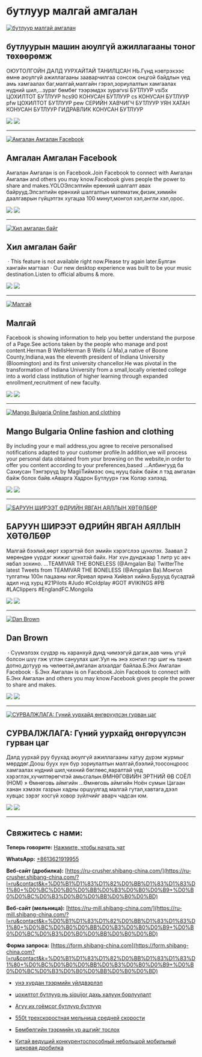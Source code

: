 # бутлуур малгай амгалан

<a href="https://swt.shibang-china.com/?l=ru&img&k=%D0%B1%D1%83%D1%82%D0%BB%D1%83%D1%83%D1%80+%D0%BC%D0%B0%D0%BB%D0%B3%D0%B0%D0%B9+%D0%B0%D0%BC%D0%B3%D0%B0%D0%BB%D0%B0%D0%BD" target="_blank">![бутлуур малгай амгалан](http://static.shibang-china.com/all-800x300/390.jpg)</a>

## бутлуурын машин аюулгүй ажиллагааны тоног төхөөрөмж
ОЮУТОЛГОЙН ДАЛД УУРХАЙТАЙ ТАНИЛЦСАН НЬ.Гүнд нэвтрэхээс өмнө аюулгүй ажиллагааны зааварчилгаа сонсож онцгой байдлын үед амь хамгаалах баг,малгай,малгайн гэрэл,зориулалтын хамгаалах нүдний шил,…зураг бөмбөг тээрэмдэх зурагvsi БУТЛУУР vsi5x ЦОХИЛТОТ БУТЛУУР hcs90 КОНУСАН БУТЛУУР cs КОНУСАН БУТЛУУР pfw ЦОХИЛТОТ БУТЛУУР pew СЕРИЙН ХАВЧИГЧ БУТЛУУР УЯН ХАТАН КОНУСАН БУТЛУУР ГИДРАВЛИК КОНУСАН БУТЛУУР


<a href="https://whatsapp.shibangsoft.com/WhatsApp.php" target="_blank" title="WhatsApp">![](http://static.shibang-china.com/icon/whatsapp.png)</a> <a href="https://swt.shibang-china.com/?l=ru&icon&k=%D0%B1%D1%83%D1%82%D0%BB%D1%83%D1%83%D1%80+%D0%BC%D0%B0%D0%BB%D0%B3%D0%B0%D0%B9+%D0%B0%D0%BC%D0%B3%D0%B0%D0%BB%D0%B0%D0%BD" target="_blank">![](http://static.shibang-china.com/icon/chat-ru.png)</a>

---

<a href="https://swt.shibang-china.com/?l=ru&img&k=%D0%B1%D1%83%D1%82%D0%BB%D1%83%D1%83%D1%80+%D0%BC%D0%B0%D0%BB%D0%B3%D0%B0%D0%B9+%D0%B0%D0%BC%D0%B3%D0%B0%D0%BB%D0%B0%D0%BD" target="_blank">![Амгалан Амгалан Facebook](http://static.shibang-china.com/all-800x300/645.jpg)</a>

## Амгалан Амгалан Facebook
Амгалан Амгалан is on Facebook.Join Facebook to connect with Амгалан Амгалан and others you may know.Facebook gives people the power to share and makes.YOLOЭлсэлтийн ерөнхий шалгалт авах байрууд.Элсэлтийн ерөнхий шалгалтын математик,физик,химийн даалгаврын гүйцэтгэх хугацаа 100 минут,монгол хэл,англи хэл,орос.


<a href="https://whatsapp.shibangsoft.com/WhatsApp.php" target="_blank" title="WhatsApp">![](http://static.shibang-china.com/icon/whatsapp.png)</a> <a href="https://swt.shibang-china.com/?l=ru&icon&k=%D0%B1%D1%83%D1%82%D0%BB%D1%83%D1%83%D1%80+%D0%BC%D0%B0%D0%BB%D0%B3%D0%B0%D0%B9+%D0%B0%D0%BC%D0%B3%D0%B0%D0%BB%D0%B0%D0%BD" target="_blank">![](http://static.shibang-china.com/icon/chat-ru.png)</a>

---

<a href="https://swt.shibang-china.com/?l=ru&img&k=%D0%B1%D1%83%D1%82%D0%BB%D1%83%D1%83%D1%80+%D0%BC%D0%B0%D0%BB%D0%B3%D0%B0%D0%B9+%D0%B0%D0%BC%D0%B3%D0%B0%D0%BB%D0%B0%D0%BD" target="_blank">![Хил амгалан байг](http://static.shibang-china.com/all-800x300/598.jpg)</a>

## Хил амгалан байг
&nbsp;&#0183;&#32;This feature is not available right now.Please try again later.Булган хангайн магтаал&nbsp;&#0183;&#32;Our new desktop experience was built to be your music destination.Listen to official albums &amp; more.


<a href="https://whatsapp.shibangsoft.com/WhatsApp.php" target="_blank" title="WhatsApp">![](http://static.shibang-china.com/icon/whatsapp.png)</a> <a href="https://swt.shibang-china.com/?l=ru&icon&k=%D0%B1%D1%83%D1%82%D0%BB%D1%83%D1%83%D1%80+%D0%BC%D0%B0%D0%BB%D0%B3%D0%B0%D0%B9+%D0%B0%D0%BC%D0%B3%D0%B0%D0%BB%D0%B0%D0%BD" target="_blank">![](http://static.shibang-china.com/icon/chat-ru.png)</a>

---

<a href="https://swt.shibang-china.com/?l=ru&img&k=%D0%B1%D1%83%D1%82%D0%BB%D1%83%D1%83%D1%80+%D0%BC%D0%B0%D0%BB%D0%B3%D0%B0%D0%B9+%D0%B0%D0%BC%D0%B3%D0%B0%D0%BB%D0%B0%D0%BD" target="_blank">![Малгай](http://static.shibang-china.com/all-800x300/884.jpg)</a>

## Малгай
Facebook is showing information to help you better understand the purpose of a Page.See actions taken by the people who manage and post content.Herman B WellsHerman B Wells (J Ma),a native of Boone County,Indiana,was the eleventh president of Indiana University (Bloomington) and its first university chancellor.He was pivotal in the transformation of Indiana University from a small,locally oriented college into a world class institution of higher learning through expanded enrollment,recruitment of new faculty.


<a href="https://whatsapp.shibangsoft.com/WhatsApp.php" target="_blank" title="WhatsApp">![](http://static.shibang-china.com/icon/whatsapp.png)</a> <a href="https://swt.shibang-china.com/?l=ru&icon&k=%D0%B1%D1%83%D1%82%D0%BB%D1%83%D1%83%D1%80+%D0%BC%D0%B0%D0%BB%D0%B3%D0%B0%D0%B9+%D0%B0%D0%BC%D0%B3%D0%B0%D0%BB%D0%B0%D0%BD" target="_blank">![](http://static.shibang-china.com/icon/chat-ru.png)</a>

---

<a href="https://swt.shibang-china.com/?l=ru&img&k=%D0%B1%D1%83%D1%82%D0%BB%D1%83%D1%83%D1%80+%D0%BC%D0%B0%D0%BB%D0%B3%D0%B0%D0%B9+%D0%B0%D0%BC%D0%B3%D0%B0%D0%BB%D0%B0%D0%BD" target="_blank">![Mango Bulgaria Online fashion and clothing](http://static.shibang-china.com/all-800x300/1034.jpg)</a>

## Mango Bulgaria Online fashion and clothing
By including your e mail address,you agree to receive personalised notifications adapted to your customer profile.In addition,we will process your personal data obtained from your browsing on the website,in order to offer you content according to your preferences,based …Албингууд ба Сахиусан Тэнгэрүүд by MagiiТиймээс онц нууц байж байж л тэд амгалан байж болох байв.&#171;Аварга Хадрон Бутлуур&#187; гэж Колэр хэлээд.


<a href="https://whatsapp.shibangsoft.com/WhatsApp.php" target="_blank" title="WhatsApp">![](http://static.shibang-china.com/icon/whatsapp.png)</a> <a href="https://swt.shibang-china.com/?l=ru&icon&k=%D0%B1%D1%83%D1%82%D0%BB%D1%83%D1%83%D1%80+%D0%BC%D0%B0%D0%BB%D0%B3%D0%B0%D0%B9+%D0%B0%D0%BC%D0%B3%D0%B0%D0%BB%D0%B0%D0%BD" target="_blank">![](http://static.shibang-china.com/icon/chat-ru.png)</a>

---

<a href="https://swt.shibang-china.com/?l=ru&img&k=%D0%B1%D1%83%D1%82%D0%BB%D1%83%D1%83%D1%80+%D0%BC%D0%B0%D0%BB%D0%B3%D0%B0%D0%B9+%D0%B0%D0%BC%D0%B3%D0%B0%D0%BB%D0%B0%D0%BD" target="_blank">![БАРУУН ШИРЭЭТ ӨДРИЙН ЯВГАН АЯЛЛЫН ХӨТӨЛБӨР](http://static.shibang-china.com/all-800x300/945.jpg)</a>

## БАРУУН ШИРЭЭТ ӨДРИЙН ЯВГАН АЯЛЛЫН ХӨТӨЛБӨР
Малгай бээлий,өөрт хэрэгтэй бол эмийн хэрэгслээ цүнхлэх. Заавал 2 мөрөндөө үүрдэг жижиг цүнхтэй байх. Нэг хүн дунджаар 1 литр ус авч явбал зохино. …TEAMIVAR THE BONELESS (@Amgalan Ba) TwitterThe latest Tweets from TEAMIVAR THE BONELESS (@Amgalan Ba).Монгол тулгатны 100н пацааны нэг.Яривал ярина Хийвэл хийнэ.Бурууд бусадтай адил нvд хурц #21Pilots #Judo #Coldplay #GOT #VIKINGS #PB #LAClippers #EnglandFC.Mongolia


<a href="https://whatsapp.shibangsoft.com/WhatsApp.php" target="_blank" title="WhatsApp">![](http://static.shibang-china.com/icon/whatsapp.png)</a> <a href="https://swt.shibang-china.com/?l=ru&icon&k=%D0%B1%D1%83%D1%82%D0%BB%D1%83%D1%83%D1%80+%D0%BC%D0%B0%D0%BB%D0%B3%D0%B0%D0%B9+%D0%B0%D0%BC%D0%B3%D0%B0%D0%BB%D0%B0%D0%BD" target="_blank">![](http://static.shibang-china.com/icon/chat-ru.png)</a>

---

<a href="https://swt.shibang-china.com/?l=ru&img&k=%D0%B1%D1%83%D1%82%D0%BB%D1%83%D1%83%D1%80+%D0%BC%D0%B0%D0%BB%D0%B3%D0%B0%D0%B9+%D0%B0%D0%BC%D0%B3%D0%B0%D0%BB%D0%B0%D0%BD" target="_blank">![Dan Brown](http://static.shibang-china.com/all-800x300/134.jpg)</a>

## Dan Brown
&nbsp;&#0183;&#32;Сүүмэлзэх сүүдэр нь харанхуй дунд чимээгүй дагаж,аав чинь үгүй болсон шүү гэж үглэн сануулах шиг.Уул нь энэ хонгил гэр шиг нь танил дотно,дотуур нь чөлөөтэй,амгалан алхалдаг байлаа.Б.Энх Амгалан Facebook&nbsp;&#0183;&#32;Б.Энх Амгалан is on Facebook.Join Facebook to connect with Б.Энх Амгалан and others you may know.Facebook gives people the power to share and makes.


<a href="https://whatsapp.shibangsoft.com/WhatsApp.php" target="_blank" title="WhatsApp">![](http://static.shibang-china.com/icon/whatsapp.png)</a> <a href="https://swt.shibang-china.com/?l=ru&icon&k=%D0%B1%D1%83%D1%82%D0%BB%D1%83%D1%83%D1%80+%D0%BC%D0%B0%D0%BB%D0%B3%D0%B0%D0%B9+%D0%B0%D0%BC%D0%B3%D0%B0%D0%BB%D0%B0%D0%BD" target="_blank">![](http://static.shibang-china.com/icon/chat-ru.png)</a>

---

<a href="https://swt.shibang-china.com/?l=ru&img&k=%D0%B1%D1%83%D1%82%D0%BB%D1%83%D1%83%D1%80+%D0%BC%D0%B0%D0%BB%D0%B3%D0%B0%D0%B9+%D0%B0%D0%BC%D0%B3%D0%B0%D0%BB%D0%B0%D0%BD" target="_blank">![СУРВАЛЖЛАГА: Гүний уурхайд өнгөрүүлсэн гурван цаг](http://static.shibang-china.com/all-800x300/923.jpg)</a>

## СУРВАЛЖЛАГА: Гүний уурхайд өнгөрүүлсэн гурван цаг
Далд уурхай руу буухад аюулгүй ажиллагааны хатуу дүрэм журмыг мөрддөг.Доош буух хүн бүр зориулалтын малгай,бээлий,тоосонцроос хамгаалах нүдний шил,чихний бөглөөс,яаралтай үед хэрэглэх,хүчилтөрөгчтэй амьсгалын.ӨМНӨГОВИЙН ЭРТНИЙ ӨВ СОЁЛ (НОМ) &#187; Өмнөговь аймгийн …Өмнөговь аймгийн Ноён сумын Цагаан ханан хэмээх газрын хадны оршуулгад малгай гутал,хавтага,дээл хувцас зэрэг хосгүй ховор зүйлчийг аварч чадсан юм.


<a href="https://whatsapp.shibangsoft.com/WhatsApp.php" target="_blank" title="WhatsApp">![](http://static.shibang-china.com/icon/whatsapp.png)</a> <a href="https://swt.shibang-china.com/?l=ru&icon&k=%D0%B1%D1%83%D1%82%D0%BB%D1%83%D1%83%D1%80+%D0%BC%D0%B0%D0%BB%D0%B3%D0%B0%D0%B9+%D0%B0%D0%BC%D0%B3%D0%B0%D0%BB%D0%B0%D0%BD" target="_blank">![](http://static.shibang-china.com/icon/chat-ru.png)</a>

---
## Свяжитесь с нами:

**Теперь говорите:** [Нажмите, чтобы начать чат](https://swt.shibang-china.com?l=ru&contact&k=%D0%B1%D1%83%D1%82%D0%BB%D1%83%D1%83%D1%80+%D0%BC%D0%B0%D0%BB%D0%B3%D0%B0%D0%B9+%D0%B0%D0%BC%D0%B3%D0%B0%D0%BB%D0%B0%D0%BD)

**WhatsApp:**  [+8613621919955](https://whatsapp.shibangsoft.com/WhatsApp.php)

**Веб-сайт (дробилка):** [https://ru-crusher.shibang-china.com/](https://ru-crusher.shibang-china.com/?l=ru&contact&k=%D0%B1%D1%83%D1%82%D0%BB%D1%83%D1%83%D1%80+%D0%BC%D0%B0%D0%BB%D0%B3%D0%B0%D0%B9+%D0%B0%D0%BC%D0%B3%D0%B0%D0%BB%D0%B0%D0%BD)

**Веб-сайт (мельница):** [https://ru-mill.shibang-china.com/](https://ru-mill.shibang-china.com/?l=ru&contact&k=%D0%B1%D1%83%D1%82%D0%BB%D1%83%D1%83%D1%80+%D0%BC%D0%B0%D0%BB%D0%B3%D0%B0%D0%B9+%D0%B0%D0%BC%D0%B3%D0%B0%D0%BB%D0%B0%D0%BD)

**Форма запроса:** [https://form.shibang-china.com](https://form.shibang-china.com?l=ru&contact&k=%D0%B1%D1%83%D1%82%D0%BB%D1%83%D1%83%D1%80+%D0%BC%D0%B0%D0%BB%D0%B3%D0%B0%D0%B9+%D0%B0%D0%BC%D0%B3%D0%B0%D0%BB%D0%B0%D0%BD)

* [үнэ хурдан тээрмийн үйлдвэрлэл](../128/%D2%AF%D0%BD%D1%8D%20%D1%85%D1%83%D1%80%D0%B4%D0%B0%D0%BD%20%D1%82%D1%8D%D1%8D%D1%80%D0%BC%D0%B8%D0%B9%D0%BD%20%D2%AF%D0%B9%D0%BB%D0%B4%D0%B2%D1%8D%D1%80%D0%BB%D1%8D%D0%BB.md)

* [цохилтот бутлуур нь siquijor дахь халуун борлуулалт](../129/%D1%86%D0%BE%D1%85%D0%B8%D0%BB%D1%82%D0%BE%D1%82%20%D0%B1%D1%83%D1%82%D0%BB%D1%83%D1%83%D1%80%20%D0%BD%D1%8C%20siquijor%20%D0%B4%D0%B0%D1%85%D1%8C%20%D1%85%D0%B0%D0%BB%D1%83%D1%83%D0%BD%20%D0%B1%D0%BE%D1%80%D0%BB%D1%83%D1%83%D0%BB%D0%B0%D0%BB%D1%82.md)

* [Агуу их гоёмсог бутлуур бутлуур](../126/%D0%90%D0%B3%D1%83%D1%83%20%D0%B8%D1%85%20%D0%B3%D0%BE%D1%91%D0%BC%D1%81%D0%BE%D0%B3%20%D0%B1%D1%83%D1%82%D0%BB%D1%83%D1%83%D1%80%20%D0%B1%D1%83%D1%82%D0%BB%D1%83%D1%83%D1%80.md)

* [550t трехскоростная мельница средней скорости](../126/550t%20%D1%82%D1%80%D0%B5%D1%85%D1%81%D0%BA%D0%BE%D1%80%D0%BE%D1%81%D1%82%D0%BD%D0%B0%D1%8F%20%D0%BC%D0%B5%D0%BB%D1%8C%D0%BD%D0%B8%D1%86%D0%B0%20%D1%81%D1%80%D0%B5%D0%B4%D0%BD%D0%B5%D0%B9%20%D1%81%D0%BA%D0%BE%D1%80%D0%BE%D1%81%D1%82%D0%B8.md)

* [Бөмбөлгийн тээрмийн үр ашгийг тослох](../127/%D0%91%D3%A9%D0%BC%D0%B1%D3%A9%D0%BB%D0%B3%D0%B8%D0%B9%D0%BD%20%D1%82%D1%8D%D1%8D%D1%80%D0%BC%D0%B8%D0%B9%D0%BD%20%D2%AF%D1%80%20%D0%B0%D1%88%D0%B3%D0%B8%D0%B9%D0%B3%20%D1%82%D0%BE%D1%81%D0%BB%D0%BE%D1%85.md)

* [Китай ведущий конкурентоспособный небольшой мобильный щековая дробилка](../130/%D0%9A%D0%B8%D1%82%D0%B0%D0%B9%20%D0%B2%D0%B5%D0%B4%D1%83%D1%89%D0%B8%D0%B9%20%D0%BA%D0%BE%D0%BD%D0%BA%D1%83%D1%80%D0%B5%D0%BD%D1%82%D0%BE%D1%81%D0%BF%D0%BE%D1%81%D0%BE%D0%B1%D0%BD%D1%8B%D0%B9%20%D0%BD%D0%B5%D0%B1%D0%BE%D0%BB%D1%8C%D1%88%D0%BE%D0%B9%20%D0%BC%D0%BE%D0%B1%D0%B8%D0%BB%D1%8C%D0%BD%D1%8B%D0%B9%20%D1%89%D0%B5%D0%BA%D0%BE%D0%B2%D0%B0%D1%8F%20%D0%B4%D1%80%D0%BE%D0%B1%D0%B8%D0%BB%D0%BA%D0%B0.md)